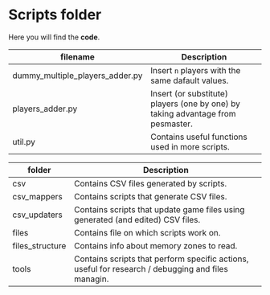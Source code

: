 # Scripts folder

Here you will find the **code**.

filename | Description
---------|-------------
dummy_multiple_players_adder.py | Insert `n` players with the same dafault values.
players_adder.py | Insert (or substitute) players (one by one) by taking advantage from pesmaster.
util.py | Contains useful functions used in more scripts.

folder | Description
-------|-------------
csv | Contains CSV files generated by scripts.
csv_mappers | Contains scripts that generate CSV files.
csv_updaters | Contains scripts that update game files using generated (and edited) CSV files.
files | Contains file on which scripts work on.
files_structure | Contains info about memory zones to read.
tools | Contains scripts that perform specific actions, useful for research / debugging and files managin.